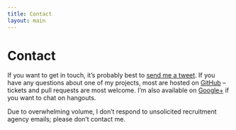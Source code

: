 ```yaml
---
title: Contact
layout: main
---
```


# Contact

If you want to get in touch, it’s probably best to [send me a tweet][twitter-link]. If you have any questions about one of my projects, most are hosted on [GitHub][github-link] – tickets and pull requests are most welcome. I’m also available on [Google+][gplus-link] if you want to chat on hangouts.

Due to overwhelming volume, I don’t respond to unsolicited recruitment agency emails; please don’t contact me.


[twitter-link]: https://twitter.com/liamnewmarch
[github-link]: https://github.com/liamnewmarch
[gplus-link]: https://plus.google.com/liamnewmarch
